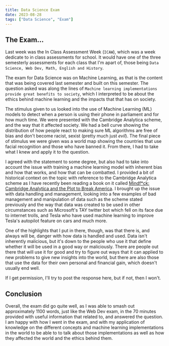 ```yaml
---
title: Data Science Exam
date: 2023-08-28
tags: ["Data Science", "Exam"]
---
```


## The Exam...
Last week was the In Class Assessment Week (`ICAW`), which was a week dedicate to in class assessments for school. It would have one of the three semesterly assessments for each class that I'm apart of, those being `Data Science, Web Dev, Math, English and History`.

The exam for Data Science was on Machine Learning, as that is the content that was being covered last semester and built on this semester. The question asked was along the lines of `Machine learning implementations provide great benefits to society`, which I interpreted to be about the ethics behind machine learning and the impacts that that has on society.

The stimulus given to us looked into the use of Machine Learning (ML) models to detect when a person is using their phone in parliament and for how much time. We were presented with the Cambridge Analytica scheme, and the way that it affected society. We had a bell curve showing the distribution of how people react to making sure ML algorithms are free of bias and don't become racist, sexist (pretty much just *evil*). The final piece of stimulus we were given was a world map showing the countries that use facial recognition and those who have banned it. From there, I had to take what I knew and apply it to the question.

I agreed with the statement to some degree, but also had to take into account the issue with training a machine learning model with inherent bias and how that works, and how that can be combatted. I provided a bit of historical context on the topic with reference to the Cambridge Analytica scheme as I have recently been reading a book on it called [Mindf*ck: Cambridge Analytica and the Plot to Break America](https://www.amazon.com.au/Mindf-Cambridge-Analytica-Break-America/dp/1984854631). I brought up the issue with data handling and management, looking into a few examples of bad management and manipulation of data such as the scheme stated previously and the way that data was created to be used in other circumstances such as Microsoft's TAY twitter bot which fell on its face due to internet trolls, and Tesla who have used machine learning to improve Tesla's autopilot feature on cars and much more.

One of the highlights that I put in there, though, was that there is, and always will be, danger with how data is handled and used. Data isn't inherently malicious, but it's down to the people who use it that define whether it will be used in a good way or maliciously. There are people out there that will use it for good and try to figure out ways that it can applied to new problems to give new insights into the world, but there are also those that use the data for their own personal and financial gain, which doesn't usually end well. 

If I get permission, I'll try to post the response here, but if not, then I won't.

## Conclusion
Overall, the exam did go quite well, as I was able to smash out approximately 1100 words, just like the Web Dev exam, in the 70 minutes provided with useful information that related to, and answered the question. I am happy with how I went in the exam, and with my application of knowledge on the different concepts and machine learning implementations in the world to be able to to talk about those implementations as well as how they affected the world and the ethics behind them.